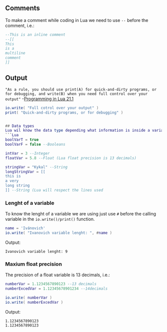 ## Comments
To make a comment while coding in Lua we need to use ``--`` before the comment, i.e.:

```Lua
--This is an inline comment
--[[
This
is a
multiline
comment
]]
```

## Output
``"As a rule, you should use print(A) for quick-and-dirty programs, or for debugging, and write(B) when you need full control over your output"``
-[Programming in Lua 21.1](https://www.lua.org/pil/21.1.html)
```Lua
io.write( "Full cotrol over your output" )
print( "Quick-and-dirty programs, or for debugging" )


## Data types
Lua wil know the data type depending what information is inside a variable, but we have the next data types:
```Lua
boolVarT = true
boolVarF = false --Booleans

intVar = 3 --Integer
floatVar = 5.8 --Float (Lua float precision is 13 decimals)

stringVar = "Kykal" --String
longStringVar = [[
this is
a very
long string
]] --String (Lua will respect the lines used
```


### Lenght of a variable
To know the lenght of a variable we are using just use ``#`` before the calling variable in the ``io.write()/print()`` function.
```Lua
name = 'Ivánovich'
io.write( "Ivanovich variable lenght: ", #name )
```
Output:
```
Ivanovich variable lenght: 9
```

### Maxium float precision
The precision of a float variable is 13 decimals, i.e.:
```Lua
numberVar = 1.1234567890123 --13 decimals
numberExcedVar = 1.12345678901234 --14decimals

io.write( numberVar )
io.write( numberExcedVar )
```
Output:
```
1.1234567890123
1.1234567890123
```
